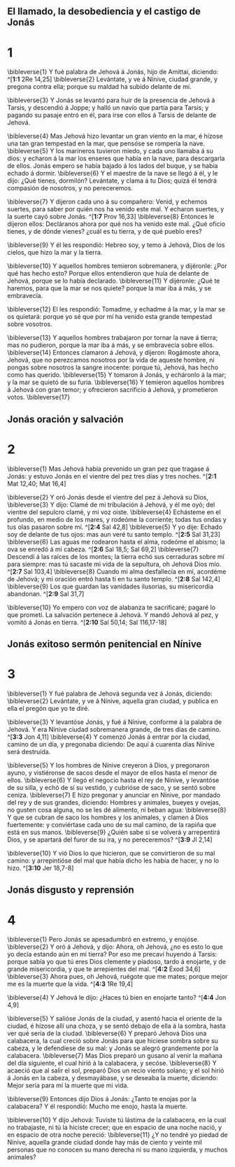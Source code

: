 ## El llamado, la desobediencia y el castigo de Jonás
# 1 
\bibleverse{1} Y fué palabra de Jehová á Jonás, hijo de Amittai, diciendo: ^[**1:1** 2Re 14,25] \bibleverse{2} Levántate, y ve á Nínive, ciudad grande, y pregona contra ella; porque su maldad ha subido delante de mí. 



\bibleverse{3} Y Jonás se levantó para huir de la presencia de Jehová á Tarsis, y descendió á Joppe; y halló un navío que partía para Tarsis; y pagando su pasaje entró en él, para irse con ellos á Tarsis de delante de Jehová. 


\bibleverse{4} Mas Jehová hizo levantar un gran viento en la mar, é hízose una tan gran tempestad en la mar, que pensóse se rompería la nave. \bibleverse{5} Y los marineros tuvieron miedo, y cada uno llamaba á su dios: y echaron á la mar los enseres que había en la nave, para descargarla de ellos. Jonás empero se había bajado á los lados del buque, y se había echado á dormir. \bibleverse{6} Y el maestre de la nave se llegó á él, y le dijo: ¿Qué tienes, dormilón? Levántate, y clama á tu Dios; quizá él tendrá compasión de nosotros, y no pereceremos. 


\bibleverse{7} Y dijeron cada uno á su compañero: Venid, y echemos suertes, para saber por quién nos ha venido este mal. Y echaron suertes, y la suerte cayó sobre Jonás. ^[**1:7** Prov 16,33] \bibleverse{8} Entonces le dijeron ellos: Decláranos ahora por qué nos ha venido este mal. ¿Qué oficio tienes, y de dónde vienes? ¿cuál es tu tierra, y de qué pueblo eres? 



\bibleverse{9} Y él les respondió: Hebreo soy, y temo á Jehová, Dios de los cielos, que hizo la mar y la tierra. 


\bibleverse{10} Y aquellos hombres temieron sobremanera, y dijéronle: ¿Por qué has hecho esto? Porque ellos entendieron que huía de delante de Jehová, porque se lo había declarado. \bibleverse{11} Y dijéronle: ¿Qué te haremos, para que la mar se nos quiete? porque la mar iba á más, y se embravecía. 


\bibleverse{12} El les respondió: Tomadme, y echadme á la mar, y la mar se os quietará: porque yo sé que por mí ha venido esta grande tempestad sobre vosotros. 


\bibleverse{13} Y aquellos hombres trabajaron por tornar la nave á tierra; mas no pudieron, porque la mar iba á más, y se embravecía sobre ellos. \bibleverse{14} Entonces clamaron á Jehová, y dijeron: Rogámoste ahora, Jehová, que no perezcamos nosotros por la vida de aqueste hombre, ni pongas sobre nosotros la sangre inocente: porque tú, Jehová, has hecho como has querido. \bibleverse{15} Y tomaron á Jonás, y echáronlo á la mar; y la mar se quietó de su furia. \bibleverse{16} Y temieron aquellos hombres á Jehová con gran temor; y ofrecieron sacrificio á Jehová, y prometieron votos. \bibleverse{17} 

## Jonás oración y salvación
# 2 
\bibleverse{1} Mas Jehová había prevenido un gran pez que tragase á Jonás: y estuvo Jonás en el vientre del pez tres días y tres noches. 
^[**2:1** Mat 12,40; Mat 16,4] 


\bibleverse{2} Y oró Jonás desde el vientre del pez á Jehová su Dios, \bibleverse{3} Y dijo: Clamé de mi tribulación á Jehová, y él me oyó; del vientre del sepulcro clamé, y mi voz oiste. \bibleverse{4} Echásteme en el profundo, en medio de los mares, y rodeóme la corriente; todas tus ondas y tus olas pasaron sobre mí. ^[**2:4** Sal 42,8] \bibleverse{5} Y yo dije: Echado soy de delante de tus ojos: mas aun veré tu santo templo. ^[**2:5** Sal 31,23] \bibleverse{6} Las aguas me rodearon hasta el alma, rodeóme el abismo; la ova se enredó á mi cabeza. ^[**2:6** Sal 18,5; Sal 69,2] \bibleverse{7} Descendí á las raíces de los montes; la tierra echó sus cerraduras sobre mí para siempre: mas tú sacaste mi vida de la sepultura, oh Jehová Dios mío. ^[**2:7** Sal 103,4] \bibleverse{8} Cuando mi alma desfallecía en mí, acordéme de Jehová; y mi oración entró hasta ti en tu santo templo. ^[**2:8** Sal 142,4] \bibleverse{9} Los que guardan las vanidades ilusorias, su misericordia abandonan. 
^[**2:9** Sal 31,7] 
     

\bibleverse{10} Yo empero con voz de alabanza te sacrificaré; pagaré lo que prometí. La salvación pertenece á Jehová. Y mandó Jehová al pez, y vomitó á Jonás en tierra. ^[**2:10** Sal 50,14; Sal 116,17-18] 
 

## Jonás exitoso sermón penitencial en Nínive
# 3 
\bibleverse{1} Y fué palabra de Jehová segunda vez á Jonás, diciendo: \bibleverse{2} Levántate, y ve á Nínive, aquella gran ciudad, y publica en ella el pregón que yo te diré. 


\bibleverse{3} Y levantóse Jonás, y fué á Nínive, conforme á la palabra de Jehová. Y era Nínive ciudad sobremanera grande, de tres días de camino. ^[**3:3** Jon 4,11] \bibleverse{4} Y comenzó Jonás á entrar por la ciudad, camino de un día, y pregonaba diciendo: De aquí á cuarenta días Nínive será destruída. 



\bibleverse{5} Y los hombres de Nínive creyeron á Dios, y pregonaron ayuno, y vistiéronse de sacos desde el mayor de ellos hasta el menor de ellos. \bibleverse{6} Y llegó el negocio hasta el rey de Nínive, y levantóse de su silla, y echó de sí su vestido, y cubrióse de saco, y se sentó sobre ceniza. \bibleverse{7} E hizo pregonar y anunciar en Nínive, por mandado del rey y de sus grandes, diciendo: Hombres y animales, bueyes y ovejas, no gusten cosa alguna, no se les dé alimento, ni beban agua: \bibleverse{8} Y que se cubran de saco los hombres y los animales, y clamen á Dios fuertemente: y conviértase cada uno de su mal camino, de la rapiña que está en sus manos. \bibleverse{9} ¿Quién sabe si se volverá y arrepentirá Dios, y se apartará del furor de su ira, y no pereceremos? 
^[**3:9** Jl 2,14] 


\bibleverse{10} Y vió Dios lo que hicieron, que se convirtieron de su mal camino: y arrepintióse del mal que había dicho les había de hacer, y no lo hizo. ^[**3:10** Jer 18,7-8] 
 

## Jonás disgusto y reprensión
# 4 
\bibleverse{1} Pero Jonás se apesadumbró en extremo, y enojóse. \bibleverse{2} Y oró á Jehová, y dijo: Ahora, oh Jehová, ¿no es esto lo que yo decía estando aún en mi tierra? Por eso me precaví huyendo á Tarsis: porque sabía yo que tú eres Dios clemente y piadoso, tardo á enojarte, y de grande misericordia, y que te arrepientes del mal. ^[**4:2** Éxod 34,6] \bibleverse{3} Ahora pues, oh Jehová, ruégote que me mates; porque mejor me es la muerte que la vida. 
^[**4:3** 1Re 19,4] 
 

\bibleverse{4} Y Jehová le dijo: ¿Haces tú bien en enojarte tanto? 
^[**4:4** Jon 4,9] 


\bibleverse{5} Y salióse Jonás de la ciudad, y asentó hacia el oriente de la ciudad, é hízose allí una choza, y se sentó debajo de ella á la sombra, hasta ver qué sería de la ciudad. \bibleverse{6} Y preparó Jehová Dios una calabacera, la cual creció sobre Jonás para que hiciese sombra sobre su cabeza, y le defendiese de su mal: y Jonás se alegró grandemente por la calabacera. \bibleverse{7} Mas Dios preparó un gusano al venir la mañana del día siguiente, el cual hirió á la calabacera, y secóse. \bibleverse{8} Y acaeció que al salir el sol, preparó Dios un recio viento solano; y el sol hirió á Jonás en la cabeza, y desmayábase, y se deseaba la muerte, diciendo: Mejor sería para mí la muerte que mi vida. 


\bibleverse{9} Entonces dijo Dios á Jonás: ¿Tanto te enojas por la calabacera? Y él respondió: Mucho me enojo, hasta la muerte. 


\bibleverse{10} Y dijo Jehová: Tuviste tú lástima de la calabacera, en la cual no trabajaste, ni tú la hiciste crecer; que en espacio de una noche nació, y en espacio de otra noche pereció: \bibleverse{11} ¿Y no tendré yo piedad de Nínive, aquella grande ciudad donde hay más de ciento y veinte mil personas que no conocen su mano derecha ni su mano izquierda, y muchos animales? 
